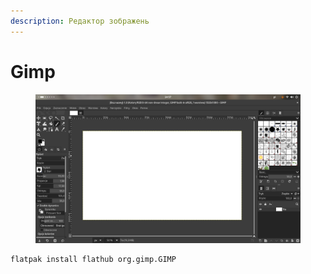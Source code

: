 ```yaml
---
description: Редактор зображень
---
```


# Gimp

<figure><img src="../../.gitbook/assets/image (1) (1) (1) (1) (1) (1) (1) (1).png" alt=""><figcaption></figcaption></figure>

```bash
flatpak install flathub org.gimp.GIMP
```
